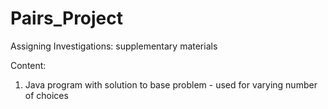 # Pairs_Project
Assigning Investigations: supplementary materials

Content:
1. Java program with solution to base problem - used for varying number of choices
